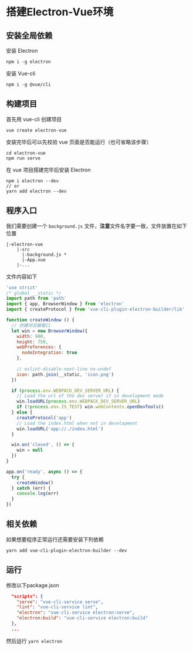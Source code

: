 # 搭建Electron-Vue环境

## 安装全局依赖

安装 Electron

```
npm i -g electron
```

安装 Vue-cli

```
npm i -g @vue/cli
```

## 构建项目

首先用 vue-cli 创建项目

```
vue create electron-vue
```

安装完毕后可以先校验 vue 页面是否能运行（也可省略该步骤）

```
cd electron-vue
npm run serve
```

在 vue 项目搭建完毕后安装 Electron

```
npm i electron --dev
// or
yarn add electron --dev
```

## 程序入口

我们需要创建一个 `background.js` 文件，**注意**文件名字要一致，文件放置在如下位置

```
|-electron-vue
	|-src
	  |-background.js *
	  |-App.vue
	|-...
```

文件内容如下

```js
'use strict'
/* global __static */
import path from 'path'
import { app, BrowserWindow } from 'electron'
import { createProtocol } from 'vue-cli-plugin-electron-builder/lib'

function createWindow () {   
  // 创建浏览器窗口
  let win = new BrowserWindow({
    width: 900,
    height: 750,
    webPreferences: {
      nodeIntegration: true
    },
    
    // eslint-disable-next-line no-undef
    icon: path.join(__static, 'icon.png')
  })

  if (process.env.WEBPACK_DEV_SERVER_URL) {
    // Load the url of the dev server if in development mode
    win.loadURL(process.env.WEBPACK_DEV_SERVER_URL)
    if (!process.env.IS_TEST) win.webContents.openDevTools()
  } else {
    createProtocol('app')
    // Load the index.html when not in development
    win.loadURL('app://./index.html')
  }

  win.on('closed', () => {
    win = null
  })
}

app.on('ready', async () => {
  try {
    createWindow()
  } catch (err) {
    console.log(err)
  }
})
```

## 相关依赖

如果想要程序正常运行还需要安装下列依赖

```
yarn add vue-cli-plugin-electron-builder --dev
```

## 运行

修改以下package.json

```json
  "scripts": {
    "serve": "vue-cli-service serve",
    "lint": "vue-cli-service lint",
    "electron": "vue-cli-service electron:serve",
    "electron:build": "vue-cli-service electron:build"
  },
  ...
```

然后运行 `yarn electron`


